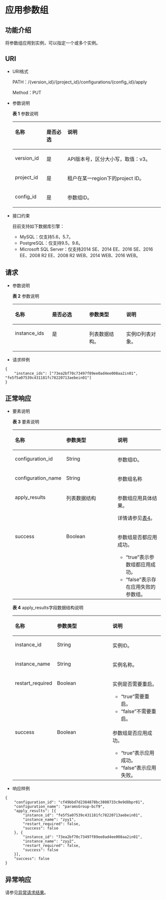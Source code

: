 # 应用参数组<a name="rds_09_0304"></a>

## 功能介绍<a name="section34921715163618"></a>

将参数组应用到实例，可以指定一个或多个实例。

## URI<a name="section349221518369"></a>

-   URI格式

    PATH：/\{version\_id\}/\{project\_id\}/configurations/\{config\_id\}/apply

    Method：PUT

-   参数说明

    **表 1**  参数说明

    <a name="table350771512364"></a>
    <table><thead align="left"><tr id="row178891510369"><th class="cellrowborder" valign="top" width="21.21%" id="mcps1.2.4.1.1"><p id="p2078801512364"><a name="p2078801512364"></a><a name="p2078801512364"></a>名称</p>
    </th>
    <th class="cellrowborder" valign="top" width="14.14%" id="mcps1.2.4.1.2"><p id="p1778841553610"><a name="p1778841553610"></a><a name="p1778841553610"></a>是否必选</p>
    </th>
    <th class="cellrowborder" valign="top" width="64.64999999999999%" id="mcps1.2.4.1.3"><p id="p0788171593617"><a name="p0788171593617"></a><a name="p0788171593617"></a>说明</p>
    </th>
    </tr>
    </thead>
    <tbody><tr id="row0788171515365"><td class="cellrowborder" valign="top" width="21.21%" headers="mcps1.2.4.1.1 "><p id="p37881315143612"><a name="p37881315143612"></a><a name="p37881315143612"></a>version_id</p>
    </td>
    <td class="cellrowborder" valign="top" width="14.14%" headers="mcps1.2.4.1.2 "><p id="p17881415173614"><a name="p17881415173614"></a><a name="p17881415173614"></a>是</p>
    </td>
    <td class="cellrowborder" valign="top" width="64.64999999999999%" headers="mcps1.2.4.1.3 "><p id="p1378814152369"><a name="p1378814152369"></a><a name="p1378814152369"></a>API版本号，区分大小写，取值：v3。</p>
    </td>
    </tr>
    <tr id="row16788161516363"><td class="cellrowborder" valign="top" width="21.21%" headers="mcps1.2.4.1.1 "><p id="p1478816159368"><a name="p1478816159368"></a><a name="p1478816159368"></a>project_id</p>
    </td>
    <td class="cellrowborder" valign="top" width="14.14%" headers="mcps1.2.4.1.2 "><p id="p77882156369"><a name="p77882156369"></a><a name="p77882156369"></a>是</p>
    </td>
    <td class="cellrowborder" valign="top" width="64.64999999999999%" headers="mcps1.2.4.1.3 "><p id="p107881159368"><a name="p107881159368"></a><a name="p107881159368"></a>租户在某一region下的project ID。</p>
    </td>
    </tr>
    <tr id="row14788171523612"><td class="cellrowborder" valign="top" width="21.21%" headers="mcps1.2.4.1.1 "><p id="p107881815193611"><a name="p107881815193611"></a><a name="p107881815193611"></a>config_id</p>
    </td>
    <td class="cellrowborder" valign="top" width="14.14%" headers="mcps1.2.4.1.2 "><p id="p157881915113616"><a name="p157881915113616"></a><a name="p157881915113616"></a>是</p>
    </td>
    <td class="cellrowborder" valign="top" width="64.64999999999999%" headers="mcps1.2.4.1.3 "><p id="p77882015143610"><a name="p77882015143610"></a><a name="p77882015143610"></a>参数组ID。</p>
    </td>
    </tr>
    </tbody>
    </table>


-   接口约束

    目前支持如下数据库引擎：

    -   MySQL：仅支持5.6，5.7。
    -   PostgreSQL：仅支持9.5，9.6。
    -   Microsoft SQL Server：仅支持2014 SE、2014 EE、2016 SE、2016 EE、2008 R2 EE、2008 R2 WEB、2014 WEB、2016 WEB。


## 请求<a name="section15386150366"></a>

-   参数说明

    **表 2**  参数说明

    <a name="table05381415103619"></a>
    <table><thead align="left"><tr id="row97881015193611"><th class="cellrowborder" valign="top" width="25%" id="mcps1.2.5.1.1"><p id="p778891543617"><a name="p778891543617"></a><a name="p778891543617"></a>名称</p>
    </th>
    <th class="cellrowborder" valign="top" width="25%" id="mcps1.2.5.1.2"><p id="p10788141533620"><a name="p10788141533620"></a><a name="p10788141533620"></a>是否必选</p>
    </th>
    <th class="cellrowborder" valign="top" width="25%" id="mcps1.2.5.1.3"><p id="p167880155368"><a name="p167880155368"></a><a name="p167880155368"></a>参数类型</p>
    </th>
    <th class="cellrowborder" valign="top" width="25%" id="mcps1.2.5.1.4"><p id="p147881915193611"><a name="p147881915193611"></a><a name="p147881915193611"></a>说明</p>
    </th>
    </tr>
    </thead>
    <tbody><tr id="row5788121519368"><td class="cellrowborder" valign="top" width="25%" headers="mcps1.2.5.1.1 "><p id="p16788415133610"><a name="p16788415133610"></a><a name="p16788415133610"></a>instance_ids</p>
    </td>
    <td class="cellrowborder" valign="top" width="25%" headers="mcps1.2.5.1.2 "><p id="p127881615133611"><a name="p127881615133611"></a><a name="p127881615133611"></a>是</p>
    </td>
    <td class="cellrowborder" valign="top" width="25%" headers="mcps1.2.5.1.3 "><p id="p11788131511365"><a name="p11788131511365"></a><a name="p11788131511365"></a>列表数据结构。</p>
    </td>
    <td class="cellrowborder" valign="top" width="25%" headers="mcps1.2.5.1.4 "><p id="p1078813155365"><a name="p1078813155365"></a><a name="p1078813155365"></a>实例ID列表对象。</p>
    </td>
    </tr>
    </tbody>
    </table>


-   请求样例

```
{
	"instance_ids": ["73ea2bf70c73497f89ee0ad4ee008aa2in01", "fe5f5a07539c431181fc78220713aebein01"]
}
```

## 正常响应<a name="section8569161515366"></a>

-   要素说明

    **表 3**  要素说明

    <a name="table1056917157367"></a>
    <table><thead align="left"><tr id="row97881615113617"><th class="cellrowborder" valign="top" width="25.509999999999998%" id="mcps1.2.4.1.1"><p id="p13788715133620"><a name="p13788715133620"></a><a name="p13788715133620"></a>名称</p>
    </th>
    <th class="cellrowborder" valign="top" width="40.82%" id="mcps1.2.4.1.2"><p id="p978811516362"><a name="p978811516362"></a><a name="p978811516362"></a>参数类型</p>
    </th>
    <th class="cellrowborder" valign="top" width="33.67%" id="mcps1.2.4.1.3"><p id="p177889156366"><a name="p177889156366"></a><a name="p177889156366"></a>说明</p>
    </th>
    </tr>
    </thead>
    <tbody><tr id="row1378819159369"><td class="cellrowborder" valign="top" width="25.509999999999998%" headers="mcps1.2.4.1.1 "><p id="p17788121516366"><a name="p17788121516366"></a><a name="p17788121516366"></a>configuration_id</p>
    </td>
    <td class="cellrowborder" valign="top" width="40.82%" headers="mcps1.2.4.1.2 "><p id="p7788131520367"><a name="p7788131520367"></a><a name="p7788131520367"></a>String</p>
    </td>
    <td class="cellrowborder" valign="top" width="33.67%" headers="mcps1.2.4.1.3 "><p id="p8788151563617"><a name="p8788151563617"></a><a name="p8788151563617"></a>参数组ID。</p>
    </td>
    </tr>
    <tr id="row178810158365"><td class="cellrowborder" valign="top" width="25.509999999999998%" headers="mcps1.2.4.1.1 "><p id="p4788101519365"><a name="p4788101519365"></a><a name="p4788101519365"></a>configuration_name</p>
    </td>
    <td class="cellrowborder" valign="top" width="40.82%" headers="mcps1.2.4.1.2 "><p id="p978821573620"><a name="p978821573620"></a><a name="p978821573620"></a>String</p>
    </td>
    <td class="cellrowborder" valign="top" width="33.67%" headers="mcps1.2.4.1.3 "><p id="p19788815123616"><a name="p19788815123616"></a><a name="p19788815123616"></a>参数组名称</p>
    </td>
    </tr>
    <tr id="row8788715153611"><td class="cellrowborder" valign="top" width="25.509999999999998%" headers="mcps1.2.4.1.1 "><p id="p18788131511368"><a name="p18788131511368"></a><a name="p18788131511368"></a>apply_results</p>
    </td>
    <td class="cellrowborder" valign="top" width="40.82%" headers="mcps1.2.4.1.2 "><p id="p1778818156369"><a name="p1778818156369"></a><a name="p1778818156369"></a>列表数据结构</p>
    </td>
    <td class="cellrowborder" valign="top" width="33.67%" headers="mcps1.2.4.1.3 "><p id="p20788181510366"><a name="p20788181510366"></a><a name="p20788181510366"></a>参数组应用具体结果。</p>
    <p id="p11498115753016"><a name="p11498115753016"></a><a name="p11498115753016"></a>详情请参见<a href="#table19602151563612">表4</a>。</p>
    </td>
    </tr>
    <tr id="row10788161543616"><td class="cellrowborder" valign="top" width="25.509999999999998%" headers="mcps1.2.4.1.1 "><p id="p7788111517367"><a name="p7788111517367"></a><a name="p7788111517367"></a>success</p>
    </td>
    <td class="cellrowborder" valign="top" width="40.82%" headers="mcps1.2.4.1.2 "><p id="p16788171593618"><a name="p16788171593618"></a><a name="p16788171593618"></a>Boolean</p>
    </td>
    <td class="cellrowborder" valign="top" width="33.67%" headers="mcps1.2.4.1.3 "><p id="p14788181583618"><a name="p14788181583618"></a><a name="p14788181583618"></a>参数组是否都应用成功。</p>
    <a name="ul07881715103618"></a><a name="ul07881715103618"></a><ul id="ul07881715103618"><li><span class="parmvalue" id="parmvalue144461220183113"><a name="parmvalue144461220183113"></a><a name="parmvalue144461220183113"></a>“true”</span>表示参数组都应用成功。</li><li><span class="parmvalue" id="parmvalue8230132315317"><a name="parmvalue8230132315317"></a><a name="parmvalue8230132315317"></a>“false”</span>表示存在应用失败的参数组。</li></ul>
    </td>
    </tr>
    </tbody>
    </table>

    **表 4**  apply\_results字段数据结构说明

    <a name="table19602151563612"></a>
    <table><thead align="left"><tr id="row157887151363"><th class="cellrowborder" valign="top" width="24.942494249424943%" id="mcps1.2.4.1.1"><p id="p9788151517364"><a name="p9788151517364"></a><a name="p9788151517364"></a>名称</p>
    </th>
    <th class="cellrowborder" valign="top" width="39.653965396539654%" id="mcps1.2.4.1.2"><p id="p678811533611"><a name="p678811533611"></a><a name="p678811533611"></a>参数类型</p>
    </th>
    <th class="cellrowborder" valign="top" width="35.4035403540354%" id="mcps1.2.4.1.3"><p id="p1580411515361"><a name="p1580411515361"></a><a name="p1580411515361"></a>说明</p>
    </th>
    </tr>
    </thead>
    <tbody><tr id="row13804315143614"><td class="cellrowborder" valign="top" width="24.942494249424943%" headers="mcps1.2.4.1.1 "><p id="p18042157360"><a name="p18042157360"></a><a name="p18042157360"></a>instance_id</p>
    </td>
    <td class="cellrowborder" valign="top" width="39.653965396539654%" headers="mcps1.2.4.1.2 "><p id="p7804615203619"><a name="p7804615203619"></a><a name="p7804615203619"></a>String</p>
    </td>
    <td class="cellrowborder" valign="top" width="35.4035403540354%" headers="mcps1.2.4.1.3 "><p id="p18804191518362"><a name="p18804191518362"></a><a name="p18804191518362"></a>实例ID。</p>
    </td>
    </tr>
    <tr id="row16804161523613"><td class="cellrowborder" valign="top" width="24.942494249424943%" headers="mcps1.2.4.1.1 "><p id="p12804715163614"><a name="p12804715163614"></a><a name="p12804715163614"></a>instance_name</p>
    </td>
    <td class="cellrowborder" valign="top" width="39.653965396539654%" headers="mcps1.2.4.1.2 "><p id="p6804191513611"><a name="p6804191513611"></a><a name="p6804191513611"></a>String</p>
    </td>
    <td class="cellrowborder" valign="top" width="35.4035403540354%" headers="mcps1.2.4.1.3 "><p id="p1180413153362"><a name="p1180413153362"></a><a name="p1180413153362"></a>实例名称。</p>
    </td>
    </tr>
    <tr id="row3804101543618"><td class="cellrowborder" valign="top" width="24.942494249424943%" headers="mcps1.2.4.1.1 "><p id="p280414153361"><a name="p280414153361"></a><a name="p280414153361"></a>restart_required</p>
    </td>
    <td class="cellrowborder" valign="top" width="39.653965396539654%" headers="mcps1.2.4.1.2 "><p id="p16804181512367"><a name="p16804181512367"></a><a name="p16804181512367"></a>Boolean</p>
    </td>
    <td class="cellrowborder" valign="top" width="35.4035403540354%" headers="mcps1.2.4.1.3 "><p id="p8804181593615"><a name="p8804181593615"></a><a name="p8804181593615"></a>实例是否需要重启。</p>
    <a name="ul15804161503611"></a><a name="ul15804161503611"></a><ul id="ul15804161503611"><li><span class="parmvalue" id="parmvalue314302983112"><a name="parmvalue314302983112"></a><a name="parmvalue314302983112"></a>“true”</span>需要重启。</li><li><span class="parmvalue" id="parmvalue879610318312"><a name="parmvalue879610318312"></a><a name="parmvalue879610318312"></a>“false”</span>不需要重启。</li></ul>
    </td>
    </tr>
    <tr id="row108041215133614"><td class="cellrowborder" valign="top" width="24.942494249424943%" headers="mcps1.2.4.1.1 "><p id="p15804315103616"><a name="p15804315103616"></a><a name="p15804315103616"></a>success</p>
    </td>
    <td class="cellrowborder" valign="top" width="39.653965396539654%" headers="mcps1.2.4.1.2 "><p id="p880491514363"><a name="p880491514363"></a><a name="p880491514363"></a>Boolean</p>
    </td>
    <td class="cellrowborder" valign="top" width="35.4035403540354%" headers="mcps1.2.4.1.3 "><p id="p680412152366"><a name="p680412152366"></a><a name="p680412152366"></a>参数组是否应用成功。</p>
    <a name="ul1680413151367"></a><a name="ul1680413151367"></a><ul id="ul1680413151367"><li><span class="parmvalue" id="parmvalue18417123411310"><a name="parmvalue18417123411310"></a><a name="parmvalue18417123411310"></a>“true”</span>表示应用成功。</li><li><span class="parmvalue" id="parmvalue916753720313"><a name="parmvalue916753720313"></a><a name="parmvalue916753720313"></a>“false”</span>表示应用失败。</li></ul>
    </td>
    </tr>
    </tbody>
    </table>


-   响应样例

```
{
	"configuration_id": "cf49bbd7d2384878bc3808733c9e9d8bpr01",
	"configuration_name": "paramsGroup-bcf9",
	"apply_results": [{
		"instance_id": "fe5f5a07539c431181fc78220713aebein01",
		"instance_name": "zyy1",
		"restart_required": false,
		"success": false
	}, {
		"instance_id": "73ea2bf70c73497f89ee0ad4ee008aa2in01",
		"instance_name": "zyy2",
		"restart_required": false,
		"success": false
	}],
	"success": false
}
```

## 异常响应<a name="section126482015153616"></a>

请参见[异常请求结果](zh-cn_topic_0165937647.md)。

